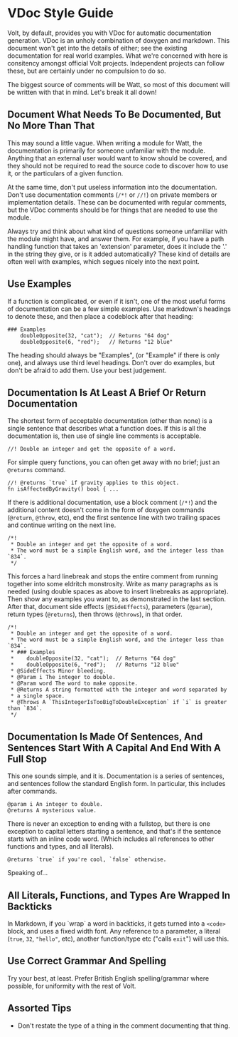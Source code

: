 # VDoc Style Guide

Volt, by default, provides you with VDoc for automatic documentation generation. VDoc is an unholy combination of doxygen and markdown. This document won't get into the details of either; see the existing documentation for real world examples. What we're concerned with here is consitency amongst official Volt projects. Independent projects can follow these, but are certainly under no compulsion to do so.

The biggest source of comments will be Watt, so most of this document will be written with that in mind. Let's break it all down!

## Document What Needs To Be Documented, But No More Than That

This may sound a little vague. When writing a module for Watt, the documentation is primarily for someone unfamiliar with the module. Anything that an external user would want to know should be covered, and they should not be required to read the source code to discover how to use it, or the particulars of a given function.

At the same time, don't put useless information into the documentation. Don't use documentation comments (`/*!` or `//!`) on private members or implementation details. These can be documented with regular comments, but the VDoc comments should be for things that are needed to use the module.

Always try and think about what kind of questions someone unfamiliar with the module might have, and answer them. For example, if you have a path handling function that takes an 'extension' parameter, does it include the '.' in the string they give, or is it added automatically? These kind of details are often well with examples, which segues nicely into the next point.

## Use Examples

If a function is complicated, or even if it isn't, one of the most useful forms of documentation can be a few simple examples. Use markdown's headings to denote these, and then place a codeblock after that heading:

    ### Examples
        doubleOpposite(32, "cat");  // Returns "64 dog"
        doubleOpposite(6, "red");   // Returns "12 blue"

The heading should always be "Examples", (or "Example" if there is only one), and always use third level headings. Don't over do examples, but don't be afraid to add them. Use your best judgement.

## Documentation Is At Least A Brief Or Return Documentation

The shortest form of acceptable documentation (other than none) is a single sentence that describes what a function does. If this is all the documentation is, then use of single line comments is acceptable.

    //! Double an integer and get the opposite of a word.

For simple query functions, you can often get away with no brief; just an `@returns` command.

    //! @returns `true` if gravity applies to this object.
    fn isAffectedByGravity() bool { ...

If there is additional documentation, use a block comment (`/*!`) and the additional content doesn't come in the form of doxygen commands (`@return`, `@throw`, etc), end the first sentence line with two trailing spaces and continue writing on the next line.

    /*!
     * Double an integer and get the opposite of a word.  
     * The word must be a simple English word, and the integer less than `834`.
     */

This forces a hard linebreak and stops the entire comment from running together into some eldritch monstrosity. Write as many paragraphs as is needed (using double spaces as above to insert linebreaks as appropriate). Then show any examples you want to, as demonstrated in the last section. After that, document side effects (`@SideEffects`), parameters (`@param`), return types (`@returns`), then throws (`@throws`), in that order.

    /*!
     * Double an integer and get the opposite of a word.  
     * The word must be a simple English word, and the integer less than `834`.
     * ### Examples
     *    doubleOpposite(32, "cat");  // Returns "64 dog"
     *    doubleOpposite(6, "red");   // Returns "12 blue"
     * @SideEffects Minor bleeding.
     * @Param i The integer to double.
     * @Param word The word to make opposite.
     * @Returns A string formatted with the integer and word separated by
     * a single space.
     * @Throws A `ThisIntegerIsTooBigToDoubleException` if `i` is greater than `834`.
     */

## Documentation Is Made Of Sentences, And Sentences Start With A Capital And End With A Full Stop

This one sounds simple, and it is. Documentation is a series of sentences, and sentences follow the standard English form. In particular, this includes after commands.

    @param i An integer to double.
    @returns A mysterious value.

There is never an exception to ending with a fullstop, but there is one exception to capital letters starting a sentence, and that's if the sentence starts with an inline code word. (Which includes all references to other functions and types, and all literals).

    @returns `true` if you're cool, `false` otherwise.

Speaking of...

## All Literals, Functions, and Types Are Wrapped In Backticks

In Markdown, if you \`wrap\` a word in backticks, it gets turned into a `<code>` block, and uses a fixed width font. Any reference to a parameter, a literal (`true`, `32`, `"hello"`, etc), another function/type etc ("calls `exit`") will use this.

## Use Correct Grammar And Spelling

Try your best, at least. Prefer British English spelling/grammar where possible, for uniformity with the rest of Volt.

## Assorted Tips

- Don't restate the type of a thing in the comment documenting that thing.